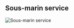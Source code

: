 ## Sous-marin service

![Sous-marin service](https://github.com/andreiboyanov/sous-marin-service/workflows/Sous-marin%20service/badge.svg)